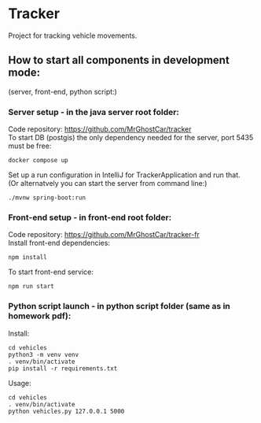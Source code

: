 
# Tracker
Project for tracking vehicle movements.

## How to start all components in development mode:
(server, front-end, python script:)

### Server setup - in the java server root folder:
Code repository: https://github.com/MrGhostCar/tracker <br>
To start DB (postgis) the only dependency needed for the server, port 5435 must be free:
```
docker compose up
```
Set up a run configuration in IntelliJ for TrackerApplication and run that. <br>
(Or alternatvely you can start the server from command line:) 
```
./mvnw spring-boot:run
```
### Front-end setup - in front-end root folder:
Code repository: https://github.com/MrGhostCar/tracker-fr <br>
Install front-end dependencies:
```
npm install
```
To start front-end service:
```
npm run start
```

### Python script launch - in python script folder (same as in homework pdf): 
Install:
```
cd vehicles
python3 -m venv venv
. venv/bin/activate
pip install -r requirements.txt
```
Usage:
```
cd vehicles
. venv/bin/activate
python vehicles.py 127.0.0.1 5000
```
